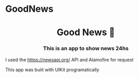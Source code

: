 # GoodNews

<h1 align="center">Good News  🎤  </h1>
<h3 align="center">This is an app to show news 24hs </h3>

I used the https://newsapi.org/ API and Alamofire for request

This app was buiit with UIKit programatically 






